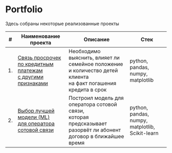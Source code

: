 # Portfolio

Здесь собраны некоторые реализованные проекты

| #    | Наименование проекта                | Описание                                                     | Стек                                                         |
| ---- | ------------------------------------------------------------ | ------------------------------------------------------------ | ------------------------------------------------------------ |
| 1.   | [Связь просрочек по кредитным платежам<br/>с другими признаками](https://github.com/satysh/portfolio/blob/main/credit_bank_project/project.ipynb) | Необходимо выяснить, влияет ли семейное положение и количество детей клиента<br/>на факт погашения кредита в срок | python, pandas, numpy, matplotlib
| 2.   | [Выбор лучшей модели (ML)<br/>для оператора сотовой связи](https://github.com/satysh/portfolio/blob/main/telecom/project.ipynb) | Построил модель для оператора сотовой связи,<br/>которая предсказывает разорвёт ли абонент договор в ближайшее время | python, pandas, numpy, matplotlib, Scikit-learn